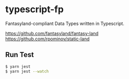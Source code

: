 # typescript-fp

Fantasyland-compliant Data Types written in Typescript.

https://github.com/fantasyland/fantasy-land
https://github.com/rpominov/static-land


## Run Test

```sh
$ yarn jest
$ yarn jest --watch
```
